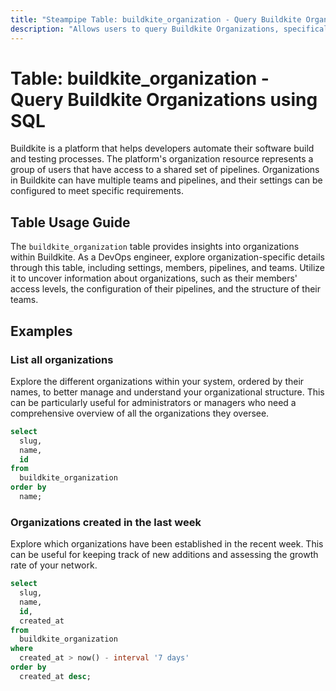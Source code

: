 ```yaml
---
title: "Steampipe Table: buildkite_organization - Query Buildkite Organizations using SQL"
description: "Allows users to query Buildkite Organizations, specifically to retrieve information about the organizations' settings, members, pipelines, and teams."
---
```


# Table: buildkite_organization - Query Buildkite Organizations using SQL

Buildkite is a platform that helps developers automate their software build and testing processes. The platform's organization resource represents a group of users that have access to a shared set of pipelines. Organizations in Buildkite can have multiple teams and pipelines, and their settings can be configured to meet specific requirements.

## Table Usage Guide

The `buildkite_organization` table provides insights into organizations within Buildkite. As a DevOps engineer, explore organization-specific details through this table, including settings, members, pipelines, and teams. Utilize it to uncover information about organizations, such as their members' access levels, the configuration of their pipelines, and the structure of their teams.

## Examples

### List all organizations
Explore the different organizations within your system, ordered by their names, to better manage and understand your organizational structure. This can be particularly useful for administrators or managers who need a comprehensive overview of all the organizations they oversee.

```sql
select
  slug,
  name,
  id
from
  buildkite_organization
order by
  name;
```

### Organizations created in the last week
Explore which organizations have been established in the recent week. This can be useful for keeping track of new additions and assessing the growth rate of your network.

```sql
select
  slug,
  name,
  id,
  created_at
from
  buildkite_organization
where
  created_at > now() - interval '7 days'
order by
  created_at desc;
```